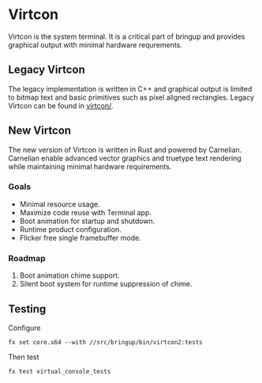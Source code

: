 # Virtcon

Virtcon is the system terminal. It is a critical part of bringup and
provides graphical output with minimal hardware requrements.

## Legacy Virtcon

The legacy implementation is written in C++ and graphical output is
limited to bitmap text and basic primitives such as pixel aligned
rectangles. Legacy Virtcon can be found in [virtcon/](/src/bringup/bin/virtcon).

## New Virtcon

The new version of Virtcon is written in Rust and powered by Carnelian.
Carnelian enable advanced vector graphics and truetype text rendering
while maintaining minimal hardware requirements.

### Goals

* Minimal resource usage.
* Maximize code reuse with Terminal app.
* Boot animation for startup and shutdown.
* Runtime product configuration.
* Flicker free single framebuffer mode.

### Roadmap

1. Boot animation chime support.
2. Silent boot system for runtime suppression of chime.

## Testing

Configure

    fx set core.x64 --with //src/bringup/bin/virtcon2:tests

Then test

    fx test virtual_console_tests
